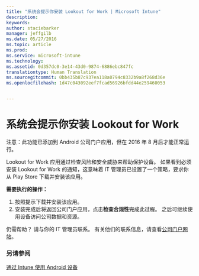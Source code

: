 ```yaml
---
title: "系统会提示你安装 Lookout for Work | Microsoft Intune"
description: 
keywords: 
author: staciebarker
manager: jeffgilb
ms.date: 05/27/2016
ms.topic: article
ms.prod: 
ms.service: microsoft-intune
ms.technology: 
ms.assetid: 0d357dc0-3e14-43d0-9874-6886ebc847fc
translationtype: Human Translation
ms.sourcegitcommit: 0bb435b87c937ea118a0794c8332b9a8f268d36e
ms.openlocfilehash: 1d47c043092eef7fcad56926bfdd44e259460053


---
```


# 系统会提示你安装 Lookout for Work
注意：此功能已添加到 Android 公司门户应用，但在 2016 年 8 月后才能正常运行。 

Lookout for Work 应用通过检查风险和安全威胁来帮助保护设备。 如果看到必须安装 Lookout for Work 的通知，这意味着 IT 管理员已设置了一个策略，要求你从 Play Store 下载并安装该应用。

**需要执行的操作：**

1.  按照提示下载并安装该应用。 
2.  安装完成后将返回公司门户应用，点击**检查合规性**完成此过程。 之后可继续使用设备访问公司数据和资源。

仍需帮助？ 请与你的 IT 管理员联系。 有关他们的联系信息，请查看[公司门户网站](http://portal.manage.microsoft.com)。

### 另请参阅
[通过 Intune 使用 Android 设备](using-your-android-device-with-intune.md)



<!--HONumber=Jun16_HO4-->


